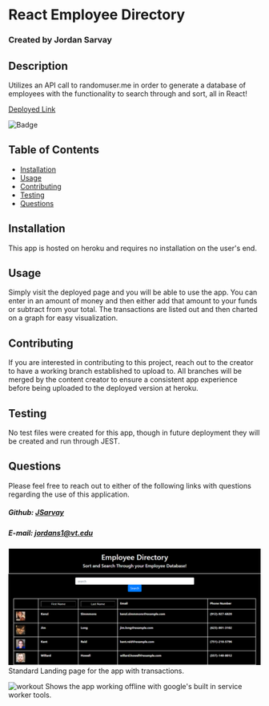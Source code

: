 # React Employee Directory
### Created by Jordan Sarvay

## Description
Utilizes an API call to randomuser.me in order to generate a database of employees with the functionality to search through and sort, all in React!

[Deployed Link](https://sarvay-budget.herokuapp.com/)

![Badge](https://img.shields.io/static/v1?label=License&message=MIT&color=<brightgreen>)

## Table of Contents
* [Installation](#installation)
* [Usage](#usage)
* [Contributing](#contributing)
* [Testing](#testing)
* [Questions](#questions)
    
## Installation
<a name="installation"></a>
This app is hosted on heroku and requires no installation on the user's end.
    
## Usage
<a name="usage"></a>
Simply visit the deployed page and you will be able to use the app. You can enter in an amount of money and then either add that amount to your funds or subtract from your total. The transactions are listed out and then charted on a graph for easy visualization.
    
## Contributing
<a name="contributing"></a>
If you are interested in contributing to this project, reach out to the creator to have a working branch established to upload to. All branches will be merged by the content creator to ensure a consistent app experience before being uploaded to the deployed version at heroku.

## Testing
<a name="testing"></a>
No test files were created for this app, though in future deployment they will be created and run through JEST.
    
## Questions
<a name="questions"></a>
Please feel free to reach out to either of the following links with questions regarding the use of this application.

##### Github: [JSarvay](http://github.com/JSarvay/)
##### E-mail: jordans1@vt.edu

![landing](./public/assets/landing.png)
Standard Landing page for the app with transactions.

![workout](./public/assets/offline.png)
Shows the app working offline with google's built in service worker tools.